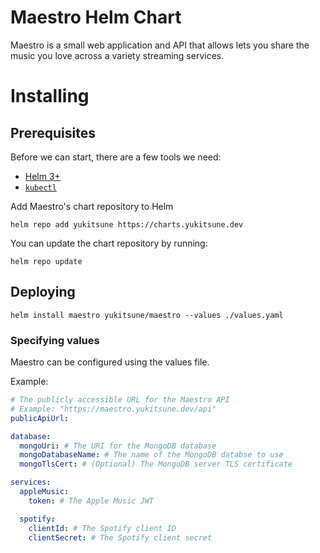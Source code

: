 # Maestro Helm Chart
Maestro is a small web application and API that allows lets you share the music you love across a variety streaming services.

# Installing
## Prerequisites
Before we can start, there are a few tools we need:

- [Helm 3+](https://helm.sh/docs/intro)
- [`kubectl`](https://kubernetes.io/docs/tasks/tools/#kubectl)

Add Maestro's chart repository to Helm
```shell
helm repo add yukitsune https://charts.yukitsune.dev
```

You can update the chart repository by running:
```shell
helm repo update
```

## Deploying
```shell
helm install maestro yukitsune/maestro --values ./values.yaml
```

### Specifying values
Maestro can be configured using the values file.

Example:
```yaml
# The publicly accessible URL for the Maestro API
# Example: "https://maestro.yukitsune.dev/api"
publicApiUrl: 

database:
  mongoUri: # The URI for the MongoDB database
  mongoDatabaseName: # The name of the MongoDB databse to use
  mongoTlsCert: # (Optional) The MongoDB server TLS certificate

services:
  appleMusic:
    token: # The Apple Music JWT

  spotify:
    clientId: # The Spotify client ID
    clientSecret: # The Spotify client secret
```
